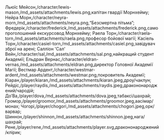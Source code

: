 Льюїс Мейсон,/character/lewis-mason,/md_assets/attachments/lewis.png,капітан гвардії Морнхейму;
Нейра Морн,/character/neyra-morn,/md_assets/attachments/neyra.png,“Безсмертна пітьма”;
Фредерік,/character/frederick,/md_assets/attachments/frederick.png,самопроголошений екскурсовод Морнхейму;
Раела Торн,/character/raela-torn,/md_assets/attachments/raela.png,професор бойової магії;
Касіель Торн,/character/casiel-torn,/md_assets/attachments/casiel.png,завідувач зброї на арені;
Салліон 'Сал' Вейн,/character/sal,/md_assets/attachments/sal.png,найкращий студент Академії;
Ельдран Вернас,/character/eldran-vernas,/md_assets/attachments/eldran.png,директор Головної Академії Магії;
Вестмар Ардент,/character/westmar-ardent,/md_assets/attachments/westmar.png,покровитель Академії;
Кіаран,/player/kiaran,/md_assets/attachments/kiaran.jpeg,дроу/чаклун;
Рейдіс,/player/raydis,/md_assets/attachments/raydis.jpeg,дракононароджений/чародій;
ДоʼВа,/player/dova,/md_assets/attachments/dova.jpeg,табаксі/шахрай;
Громор,/player/groomor,/md_assets/attachments/groomor.jpeg,аасімар/монах;
Чогорі,/player/chogori,/md_assets/attachments/chogori.jpeg,орк/варвар;
Шиннон,/player/shinnon,/md_assets/attachments/shinnon.jpeg,нага/шахрай;
Рене,/player/rene,/md_assets/attachments/player.svg,дракононароджений/клірик;
